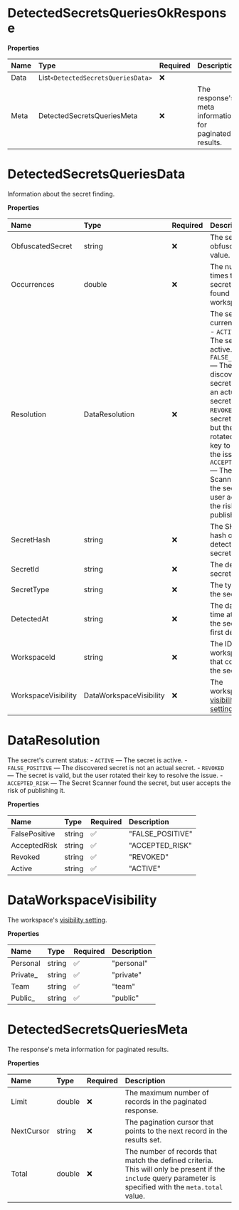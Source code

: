 # DetectedSecretsQueriesOkResponse

**Properties**

| Name | Type                             | Required | Description                                            |
| :--- | :------------------------------- | :------- | :----------------------------------------------------- |
| Data | List`<DetectedSecretsQueriesData>` | ❌       |                                                        |
| Meta | DetectedSecretsQueriesMeta       | ❌       | The response's meta information for paginated results. |

# DetectedSecretsQueriesData

Information about the secret finding.

**Properties**

| Name                | Type                    | Required | Description                                                                                                                                                                                                                                                                                                                      |
| :------------------ | :---------------------- | :------- | :------------------------------------------------------------------------------------------------------------------------------------------------------------------------------------------------------------------------------------------------------------------------------------------------------------------------------- |
| ObfuscatedSecret    | string                  | ❌       | The secret's obfuscated value.                                                                                                                                                                                                                                                                                                   |
| Occurrences         | double                  | ❌       | The number of times the secret was found in the workspace.                                                                                                                                                                                                                                                                       |
| Resolution          | DataResolution          | ❌       | The secret's current status: - `ACTIVE` — The secret is active. - `FALSE_POSITIVE` — The discovered secret is not an actual secret. - `REVOKED` — The secret is valid, but the user rotated their key to resolve the issue. - `ACCEPTED_RISK` — The Secret Scanner found the secret, but user accepts the risk of publishing it. |
| SecretHash          | string                  | ❌       | The SHA-256 hash of the detected secret.                                                                                                                                                                                                                                                                                         |
| SecretId            | string                  | ❌       | The detected secret's ID.                                                                                                                                                                                                                                                                                                        |
| SecretType          | string                  | ❌       | The type of the secret.                                                                                                                                                                                                                                                                                                          |
| DetectedAt          | string                  | ❌       | The date and time at which the secret was first detected.                                                                                                                                                                                                                                                                        |
| WorkspaceId         | string                  | ❌       | The ID of the workspace that contains the secret.                                                                                                                                                                                                                                                                                |
| WorkspaceVisibility | DataWorkspaceVisibility | ❌       | The workspace's [visibility setting](https://learning.postman.com/docs/collaborating-in-postman/using-workspaces/managing-workspaces/#changing-workspace-visibility).                                                                                                                                                            |

# DataResolution

The secret's current status: - `ACTIVE` — The secret is active. - `FALSE_POSITIVE` — The discovered secret is not an actual secret. - `REVOKED` — The secret is valid, but the user rotated their key to resolve the issue. - `ACCEPTED_RISK` — The Secret Scanner found the secret, but user accepts the risk of publishing it.

**Properties**

| Name          | Type   | Required | Description      |
| :------------ | :----- | :------- | :--------------- |
| FalsePositive | string | ✅       | "FALSE_POSITIVE" |
| AcceptedRisk  | string | ✅       | "ACCEPTED_RISK"  |
| Revoked       | string | ✅       | "REVOKED"        |
| Active        | string | ✅       | "ACTIVE"         |

# DataWorkspaceVisibility

The workspace's [visibility setting](https://learning.postman.com/docs/collaborating-in-postman/using-workspaces/managing-workspaces/#changing-workspace-visibility).

**Properties**

| Name      | Type   | Required | Description |
| :-------- | :----- | :------- | :---------- |
| Personal  | string | ✅       | "personal"  |
| Private\_ | string | ✅       | "private"   |
| Team      | string | ✅       | "team"      |
| Public\_  | string | ✅       | "public"    |

# DetectedSecretsQueriesMeta

The response's meta information for paginated results.

**Properties**

| Name       | Type   | Required | Description                                                                                                                                                 |
| :--------- | :----- | :------- | :---------------------------------------------------------------------------------------------------------------------------------------------------------- |
| Limit      | double | ❌       | The maximum number of records in the paginated response.                                                                                                    |
| NextCursor | string | ❌       | The pagination cursor that points to the next record in the results set.                                                                                    |
| Total      | double | ❌       | The number of records that match the defined criteria. This will only be present if the `include` query parameter is specified with the `meta.total` value. |

<!-- This file was generated by liblab | https://liblab.com/ -->
